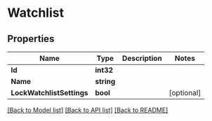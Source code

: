 # Watchlist

## Properties

Name | Type | Description | Notes
------------ | ------------- | ------------- | -------------
**Id** | **int32** |  | 
**Name** | **string** |  | 
**LockWatchlistSettings** | **bool** |  | [optional] 

[[Back to Model list]](../README.md#documentation-for-models) [[Back to API list]](../README.md#documentation-for-api-endpoints) [[Back to README]](../README.md)


